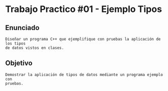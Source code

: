 # Trabajo Practico #01 - Ejemplo Tipos

## Enunciado
```
Diseñar un programa C++ que ejemplifique con pruebas la aplicación de los tipos
de datos vistos en clases.

```
## Objetivo
```
Demostrar la aplicación de tipos de datos mediante un programa ejemplo con
pruebas.
```

